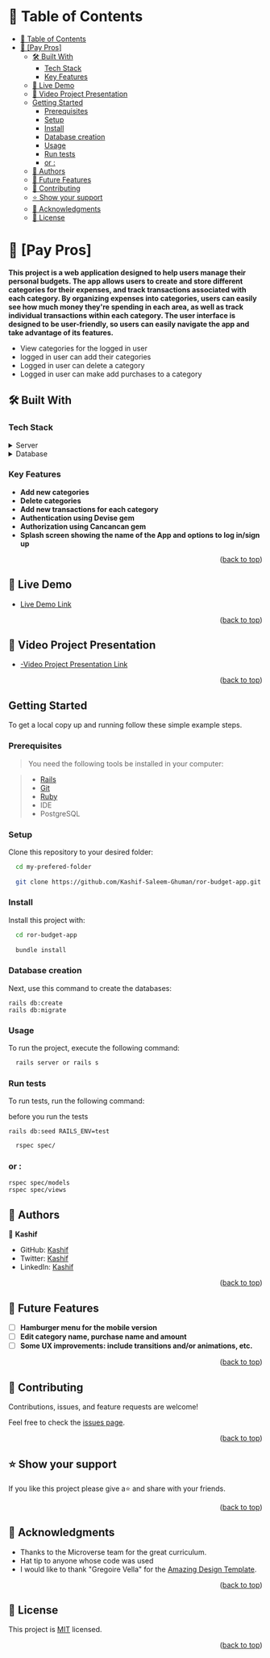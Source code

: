 <a name="readme-top"></a>

# 📗 Table of Contents

- [📗 Table of Contents](#-table-of-contents)
- [📖 \[Pay Pros\] ](#-pay-pros-)
  - [🛠 Built With ](#-built-with-)
    - [Tech Stack ](#tech-stack-)
    - [Key Features ](#key-features-)
  - [🚀 Live Demo ](#-live-demo-)
  - [🚀 Video Project Presentation ](#-video-project-presentation-)
  - [Getting Started](#getting-started)
    - [Prerequisites](#prerequisites)
    - [Setup](#setup)
    - [Install](#install)
    - [Database creation](#database-creation)
    - [Usage](#usage)
    - [Run tests](#run-tests)
    - [or :](#or-)
  - [👥 Authors ](#-authors-)
  - [🔭 Future Features ](#-future-features-)
  - [🤝 Contributing ](#-contributing-)
  - [⭐️ Show your support ](#️-show-your-support-)
  - [🙏 Acknowledgments ](#-acknowledgments-)
  - [📝 License ](#-license-)

<!-- PROJECT DESCRIPTION -->

# 📖 [Pay Pros] <a name="about-project"></a>

**This project is a web application designed to help users manage their personal budgets. The app allows users to create and store different categories for their expenses, and track transactions associated with each category. By organizing expenses into categories, users can easily see how much money they're spending in each area, as well as track individual transactions within each category. The user interface is designed to be user-friendly, so users can easily navigate the app and take advantage of its features.**
  <ul>
    <li>View categories for the logged in user </li>
    <li>logged in user can add their categories</li>
    <li>Logged in user can delete a category</li>   
    <li>Logged in user can make add purchases to a category</li> 
  </ul>

## 🛠 Built With <a name="built-with"></a>

### Tech Stack <a name="tech-stack"></a>

<details>
  <summary>Server</summary>
  <ul>
    <li><a href="https://rubyonrails.org/">Ruby on rails</a></li>
  </ul>
</details>

<details>
<summary>Database</summary>
  <ul>
    <li><a href="https://www.postgresql.org/">PostgreSQL</a></li>
  </ul>
</details>

<!-- Features -->

### Key Features <a name="key-features"></a>

- **Add new categories**
- **Delete categories**
- **Add new transactions for each category**
- **Authentication using Devise gem**
- **Authorization using Cancancan gem**
- **Splash screen showing the name of the App and options to log in/sign up**
<p align="right">(<a href="#readme-top">back to top</a>)</p>

## 🚀 Live Demo <a name="live-demo"></a>

- <a href="https://paypros.onrender.com/" target="_blank">Live Demo Link</a>

<p align="right">(<a href="#readme-top">back to top</a>)</p>

## 🚀 Video Project Presentation <a name="live-demo"></a>

- <a href="https://www.loom.com/share/f0832fed9bba4f30ba6d7a8eed37d1b7" target="_blank">-Video Project Presentation Link</a>

<p align="right">(<a href="#readme-top">back to top</a>)</p>

## Getting Started

To get a local copy up and running follow these simple example steps.

### Prerequisites

> You need the following tools be installed in your computer:

> - [Rails](https://guides.rubyonrails.org/)
> - [Git](https://www.linode.com/docs/guides/how-to-install-git-on-linux-mac-and-windows/)
> - [Ruby](https://github.com/microverseinc/curriculum-ruby/blob/main/simple-ruby/articles/ruby_installation_instructions.md)
> - IDE
> - PostgreSQL

### Setup

Clone this repository to your desired folder:

```sh
  cd my-prefered-folder
  
  git clone https://github.com/Kashif-Saleem-Ghuman/ror-budget-app.git
```

### Install

Install this project with:

```sh
  cd ror-budget-app
  
  bundle install
```

### Database creation

Next, use this command to create the databases:
```
rails db:create
rails db:migrate
```

### Usage

To run the project, execute the following command:

```sh
  rails server or rails s
```

### Run tests

To run tests, run the following command:

before you run the tests

```
rails db:seed RAILS_ENV=test
```

```sh
  rspec spec/
```

### or :
```
rspec spec/models
rspec spec/views
```

<!-- AUTHORS -->

## 👥 Authors <a name="authors"></a>

👤 **Kashif**

- GitHub: [Kashif](https://github.com/Kashif-Saleem-Ghuman)
- Twitter: [Kashif](https://twitter.com/Kashif14Saleem)
- LinkedIn: [Kashif](https://www.linkedin.com/in/kashifsaleemghuman/)

<p align="right">(<a href="#readme-top">back to top</a>)</p>

<!-- FUTURE FEATURES -->

## 🔭 Future Features <a name="future-features"></a>

- [ ] **Hamburger menu for the mobile version**
- [ ] **Edit category name, purchase name and amount**
- [ ] **Some UX improvements: include transitions and/or animations, etc.**

<p align="right">(<a href="#readme-top">back to top</a>)</p>

<!-- CONTRIBUTING -->

## 🤝 Contributing <a name="contributing"></a>

Contributions, issues, and feature requests are welcome!

Feel free to check the [issues page](https://github.com/Kashif-Saleem-Ghuman/ror-budget-app/issues).

<p align="right">(<a href="#readme-top">back to top</a>)</p>

<!-- SUPPORT -->

## ⭐️ Show your support <a name="support"></a>

If you like this project please give a⭐️ and share with your friends.

<p align="right">(<a href="#readme-top">back to top</a>)</p>

<!-- ACKNOWLEDGEMENTS -->

## 🙏 Acknowledgments <a name="acknowledgements"></a>

- Thanks to the Microverse team for the great curriculum.
- Hat tip to anyone whose code was used
- I would like to thank "Gregoire Vella" for the [Amazing Design Template](https://www.behance.net/gallery/19759151/Snapscan-iOs-design-and-branding?tracking_source=).

<p align="right">(<a href="#readme-top">back to top</a>)</p>

<!-- LICENSE -->

## 📝 License <a name="license"></a>

This project is [MIT](https://github.com/Kashif-Saleem-Ghuman/ror-budget-app/blob/dev/LICENSE) licensed.

<p align="right">(<a href="#readme-top">back to top</a>)</p>

